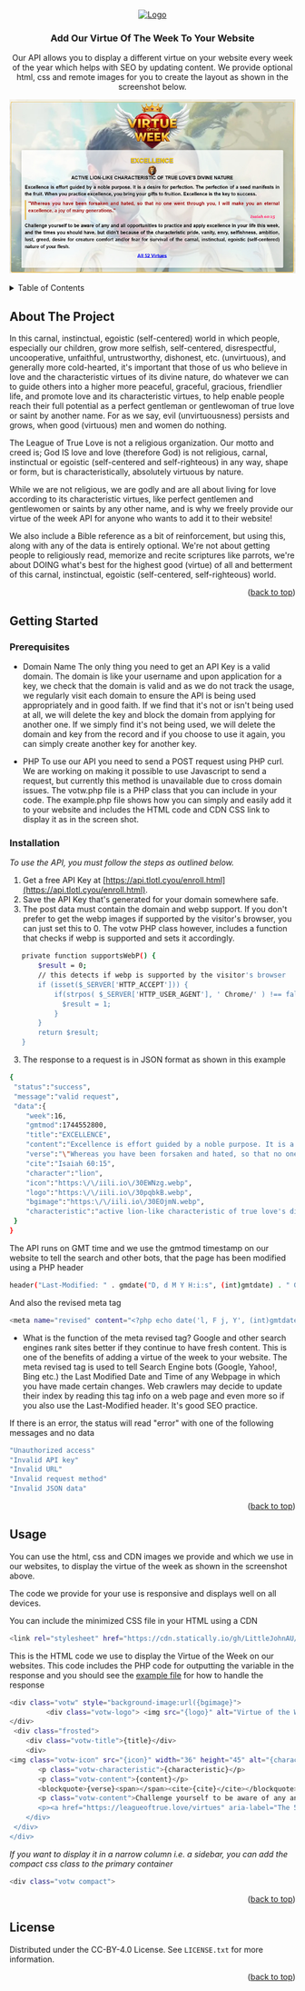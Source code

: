 <a id="readme-top"></a>

<!-- PROJECT LOGO -->
<br />
<div align="center">
  <a href="https://github.com/LittleJohnAU/votw">
    <img src="images/votw-lbadge.png" alt="Logo" width="319" height="200">
  </a>

  <h3 align="center">Add Our Virtue Of The Week To Your Website</h3>

  <p align="center">
    Our API allows you to display a different virtue on your website every week of the year which helps with SEO by updating content. We provide optional html, css and remote images for you to create the layout as shown in the screenshot below.
  </p>
<p>
<img src="images/votw-screenshot1.jpg" alt="Screen Shot" style="max-width: 100%;">
</p>
</div>

<!-- TABLE OF CONTENTS -->
<details>
  <summary>Table of Contents</summary>
  <ol>
    <li>
      <a href="#about-the-project">About The Project</a>
    </li>
    <li>
      <a href="#getting-started">Getting Started</a>
      <ul>
        <li><a href="#prerequisites">Prerequisites</a></li>
        <li><a href="#installation">Installation</a></li>
      </ul>
    </li>
    <li><a href="#usage">Usage</a></li>
    <li><a href="#license">License</a></li>
  </ol>
</details>



<!-- ABOUT THE PROJECT -->
## About The Project
In this carnal, instinctual, egoistic (self-centered) world in which people, especially our children, grow more selfish, self-centered, disrespectful, uncooperative, unfaithful, untrustworthy, dishonest, etc. (unvirtuous), and generally more cold-hearted, it's important that those of us who believe in love and the characteristic virtues of its divine nature, do whatever we can to guide others into a higher more peaceful, graceful, gracious, friendlier life, and promote love and its characteristic virtues, to help enable people reach their full potential as a perfect gentleman or gentlewoman of true love or saint by another name. For as we say, evil (unvirtuousness) persists and grows, when good (virtuous) men and women do nothing.

The League of True Love is not a religious organization. Our motto and creed is; God IS love and love (therefore God) is not religious, carnal, instinctual or egoistic (self-centered and self-righteous) in any way, shape or form, but is characteristically, absolutely virtuous by nature.

While we are not religious, we are godly and are all about living for love according to its characteristic virtues, like perfect gentlemen and gentlewomen or saints by any other name, and is why we freely provide our virtue of the week API for anyone who wants to add it to their website!

We also include a Bible reference as a bit of reinforcement, but using this, along with any of the data is entirely optional. We're not about getting people to religiously read, memorize and recite scriptures like parrots, we're about DOING what's best for the highest good (virtue) of all and betterment of this carnal, instinctual, egoistic (self-centered, self-righteous) world.

<p align="right">(<a href="#readme-top">back to top</a>)</p>

<!-- GETTING STARTED -->
## Getting Started

### Prerequisites

* Domain Name
The only thing you need to get an API Key is a valid domain. The domain is like your username and upon application for a key, we check that the domain is valid and as we do not track the usage, we regularly visit each domain to ensure the API is being used appropriately and in good faith. If we find that it's not or isn't being used at all, we will delete the key and block the domain from applying for another one. If we simply find it's not being used, we will delete the domain and key from the record and if you choose to use it again, you can simply create another key for another key. 

* PHP
To use our API you need to send a POST request using PHP curl. We are working on making it possible to use Javascript to send a request, but currently this method is unavailable due to cross domain issues. The votw.php file is a PHP class that you can include in your code. The example.php file shows how you can simply and easily add it to your website and includes the HTML code and CDN CSS link to display it as in the screen shot.

### Installation

_To use the API, you must follow the steps as outlined below._

1. Get a free API Key at [https://api.tlotl.cyou/enroll.html](https://api.tlotl.cyou/enroll.html).
2. Save the API Key that's generated for your domain somewhere safe.
3. The post data must contain the domain and webp support. If you don't prefer to get the webp images if supported by the visitor's browser, you can just set this to 0. The votw PHP class however, includes a function that checks if webp is supported and sets it accordingly.
 ```sh
    private function supportsWebP() {
        $result = 0;
        // this detects if webp is supported by the visitor's browser
        if (isset($_SERVER['HTTP_ACCEPT'])) {
            if(strpos( $_SERVER['HTTP_USER_AGENT'], ' Chrome/' ) !== false ) {
              $result = 1;
            }
        }
        return $result;
    }
 ```
3. The response to a request is in JSON format as shown in this example
  ```sh
{
   "status":"success",
   "message":"valid request",
   "data":{
      "week":16,
      "gmtmod":1744552800,
      "title":"EXCELLENCE",
      "content":"Excellence is effort guided by a noble purpose. It is a desire for perfection. The perfection of a seed manifests in the fruit. When you practice excellence, you bring your gifts to fruition. Excellence is the key to success.",
      "verse":"\"Whereas you have been forsaken and hated, so that no one went through you, I will make you an eternal excellence, a joy of many generations.\"",
      "cite":"Isaiah 60:15",
      "character":"lion",
      "icon":"https:\/\/iili.io\/30EWNzg.webp",
      "logo":"https:\/\/iili.io\/30pqbkB.webp",
      "bgimage":"https:\/\/iili.io\/30EOjmN.webp",
      "characteristic":"active lion-like characteristic of true love's divine nature"
   }
}
  ```
The API runs on GMT time and we use the gmtmod timestamp on our website to tell the search and other bots, that the page has been modified using a PHP header
 ```sh
header("Last-Modified: " . gmdate("D, d M Y H:i:s", (int)gmtdate) . " GMT");
 ```
And also the revised meta tag
 ```sh
<meta name="revised" content="<?php echo date('l, F j, Y', (int)gmtdate?>">
 ```

* What is the function of the meta revised tag?
Google and other search engines rank sites better if they continue to have fresh content. This is one of the benefits of adding a virtue of the week to your website. The meta revised tag is used to tell Search Engine bots (Google, Yahoo!, Bing etc.) the Last Modified Date and Time of any Webpage in which you have made certain changes. Web crawlers may decide to update their index by reading this tag info on a web page and even more so if you also use the Last-Modified header. It's good SEO practice.

If there is an error, the status will read "error" with one of the following messages and no data
 ```sh
"Unauthorized access"
"Invalid API key"
"Invalid URL"
"Invalid request method"
"Invalid JSON data"
 ```
<p align="right">(<a href="#readme-top">back to top</a>)</p>

<!-- USAGE EXAMPLES -->
## Usage
You can use the html, css and CDN images we provide and which we use in our websites, to display the virtue of the week as shown in the screenshot above.

The code we provide for your use is responsive and displays well on all devices.

You can include the minimized CSS file in your HTML using a CDN
 ```sh
<link rel="stylesheet" href="https://cdn.statically.io/gh/LittleJohnAU/votw/refs/heads/main/votw.min.css">
 ```
This is the HTML code we use to display the Virtue of the Week on our websites. This code includes the PHP code for outputting the variable in the response and you should see the [example file](example.php) for how to handle the response
 ```sh
<div class="votw" style="background-image:url({bgimage}">
          <div class="votw-logo"> <img src="{logo}" alt="Virtue of the Week" width="319" height="200" loading="lazy">
</div>
  <div class="frosted">
     <div class="votw-title">{title}</div>
     <div>
<img class="votw-icon" src="{icon}" width="36" height="45" alt="{character}">
        <p class="votw-characteristic">{characteristic}</p>
        <p class="votw-content">{content}</p>
        <blockquote>{verse}<span></span><cite>{cite}</cite></blockquote>
        <p class="votw-content">Challenge yourself to be aware of any and all opportunities to practice and apply {title|strtolower} in your life this week, and the times you should have, but didn't because of the characteristic pride, vanity, envy, selfishness, ambition, lust, greed, desire for creature comfort and/or fear for survival of the carnal, instinctual, egoistic (self-centered) nature of your flesh.</p>
        <p><a href="https://leagueoftrue.love/virtues" aria-label="The 52 virtues of true love">All 52 Virtues</a></p>
     </div>
  </div>
</div>
 ```

_If you want to display it in a narrow column i.e. a sidebar, you can add the compact css class to the primary container_
  ```sh
<div class="votw compact">
  ```

<p align="right">(<a href="#readme-top">back to top</a>)</p>


<!-- LICENSE -->
## License

Distributed under the CC-BY-4.0 License. See `LICENSE.txt` for more information.

<p align="right">(<a href="#readme-top">back to top</a>)</p>

